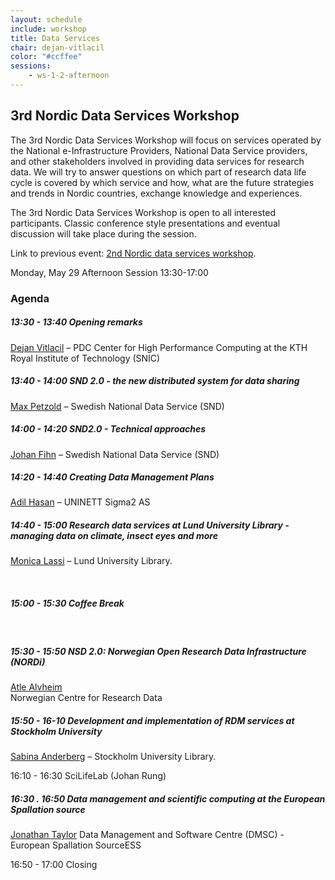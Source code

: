 ```yaml
---
layout: schedule
include: workshop
title: Data Services
chair: dejan-vitlacil
color: "#ccffee"
sessions:
    - ws-1-2-afternoon
---
```


## 3rd Nordic Data Services Workshop

The 3rd Nordic Data Services Workshop will focus on
services operated by the National e-Infrastructure Providers, National
Data Service providers, and other stakeholders involved in providing
data services for research data. We will try to answer questions on
which part of research data life cycle is covered by which service and
how, what are the future strategies and trends in Nordic countries,
exchange knowledge and experiences.  

The 3rd Nordic Data Services Workshop is open to all
interested participants. Classic conference style presentations and
eventual discussion will take place during the session.

Link to previous event: [2nd Nordic data services workshop](https://wiki.neic.no/wiki/2nd_Nordic_data_services_workshop).


Monday, May 29 
Afternoon Session 13:30-17:00

### Agenda 

##### 13:30 - 13:40 Opening remarks 

[Dejan Vitlacil](http://neic2017.nordforsk.org/people/dejan-vitlacil/) – 
PDC Center for High Performance Computing at the KTH Royal Institute of Technology (SNIC)

##### 13:40 - 14:00 SND 2.0 - the new distributed system for data sharing 

[Max Petzold](https://snd.gu.se/sv/om-oss/medarbetare) – 
Swedish National Data Service (SND)

##### 14:00 - 14:20  SND2.0 - Technical approaches

[Johan Fihn](https://snd.gu.se/sv/om-oss/medarbetare) – 
Swedish National Data Service (SND)

##### 14:20 - 14:40 Creating Data Management Plans

[Adil Hasan](https://www.sigma2.no/content/about-sigma2) – 
UNINETT Sigma2 AS

##### 14:40 - 15:00 Research data services at Lund University Library - managing data on climate, insect eyes and more

[Monica Lassi](http://www.nateko.lu.se/monica-lassi) – 
Lund University Library.

<br />

##### 15:00 - 15:30 Coffee Break

<br />

##### 15:30 - 15:50 NSD 2.0:  Norwegian Open Research Data Infrastructure (NORDi)

[Atle Alvheim](http://www.uib.no/en/persons/Atle.Alvheim)  
Norwegian Centre for Research Data 

##### 15:50 - 16-10 Development and implementation of RDM services at Stockholm University

[Sabina Anderberg](http://www.su.se/english/profiles/saan8840) – 
Stockholm University Library.

16:10 - 16:30 SciLifeLab (Johan Rung)

##### 16:30 . 16:50 Data management and scientific computing at the European Spallation source

[Jonathan Taylor](https://europeanspallationsource.se/data-management-and-software-centre)
Data Management and Software Centre (DMSC) - European Spallation SourceESS

16:50 - 17:00 Closing 

